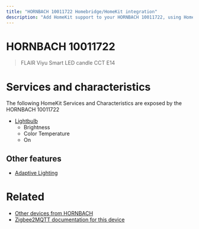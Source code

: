 ```yaml
---
title: "HORNBACH 10011722 Homebridge/HomeKit integration"
description: "Add HomeKit support to your HORNBACH 10011722, using Homebridge, Zigbee2MQTT and homebridge-z2m."
---
```

<!---
This file has been GENERATED using src/docgen/docgen.ts
DO NOT EDIT THIS FILE MANUALLY!
-->
# HORNBACH 10011722
> FLAIR Viyu Smart LED candle CCT E14


# Services and characteristics
The following HomeKit Services and Characteristics are exposed by
the HORNBACH 10011722

* [Lightbulb](../../light.md)
  * Brightness
  * Color Temperature
  * On


## Other features
* [Adaptive Lighting](../../light.md)


# Related
* [Other devices from HORNBACH](../index.md#hornbach)
* [Zigbee2MQTT documentation for this device](https://www.zigbee2mqtt.io/devices/10011722.html)